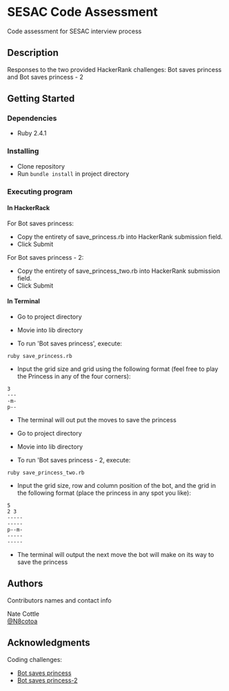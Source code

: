 # SESAC Code Assessment

Code assessment for SESAC interview process

## Description

Responses to the two provided HackerRank challenges: Bot saves princess and Bot saves princess - 2

## Getting Started

### Dependencies

* Ruby 2.4.1

### Installing

* Clone repository
* Run `bundle install` in project directory

### Executing program

#### In HackerRack

For Bot saves princess: 
* Copy the entirety of save_princess.rb into HackerRank submission field.
* Click Submit

For Bot saves princess - 2:
* Copy the entirety of save_princess_two.rb into HackerRank submission field.
* Click Submit

#### In Terminal

* Go to project directory
* Movie into lib directory

* To run 'Bot saves princess', execute:
```
ruby save_princess.rb
```
* Input the grid size and grid using the following format (feel free to play the Princess in any of the four corners):
```
3
---
-m-
p--
```
* The terminal will out put the moves to save the princess


* Go to project directory
* Movie into lib directory
* To run 'Bot saves princess - 2, execute: 
```
ruby save_princess_two.rb
```
* Input the grid size, row and column position of the bot, and the grid in the following format (place the princess in any spot you like):
```
5
2 3
-----
-----
p--m-
-----
-----
```
* The terminal will output the next move the bot will make on its way to save the princess

## Authors

Contributors names and contact info

Nate Cottle  
[@N8cotoa](https://github.com/n8cotoa/)

## Acknowledgments

Coding challenges: 
* [Bot saves princess](https://www.hackerrank.com/challenges/saveprincess/problem)
* [Bot saves princess-2](https://www.hackerrank.com/challenges/saveprincess2/problem)